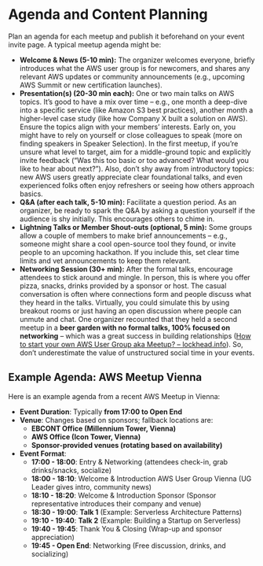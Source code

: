 # Agenda and Content Planning

Plan an agenda for each meetup and publish it beforehand on your event invite page. A typical meetup agenda might be:  
- **Welcome & News (5-10 min):** The organizer welcomes everyone, briefly introduces what the AWS user group is for newcomers, and shares any relevant AWS updates or community announcements (e.g., upcoming AWS Summit or new certification launches).  
- **Presentation(s) (20-30 min each):** One or two main talks on AWS topics. It’s good to have a mix over time – e.g., one month a deep-dive into a specific service (like Amazon S3 best practices), another month a higher-level case study (like how Company X built a solution on AWS). Ensure the topics align with your members’ interests. Early on, you might have to rely on yourself or close colleagues to speak (more on finding speakers in Speaker Selection). In the first meetup, if you’re unsure what level to target, aim for a middle-ground topic and explicitly invite feedback (“Was this too basic or too advanced? What would you like to hear about next?”). Also, don’t shy away from introductory topics: new AWS users greatly appreciate clear foundational talks, and even experienced folks often enjoy refreshers or seeing how others approach basics.  
- **Q&A (after each talk, 5-10 min):** Facilitate a question period. As an organizer, be ready to spark the Q&A by asking a question yourself if the audience is shy initially. This encourages others to chime in.  
- **Lightning Talks or Member Shout-outs (optional, 5 min):** Some groups allow a couple of members to make brief announcements – e.g., someone might share a cool open-source tool they found, or invite people to an upcoming hackathon. If you include this, set clear time limits and vet announcements to keep them relevant.  
- **Networking Session (30+ min):** After the formal talks, encourage attendees to stick around and mingle. In person, this is where you offer pizza, snacks, drinks provided by a sponsor or host. The casual conversation is often where connections form and people discuss what they heard in the talks. Virtually, you could simulate this by using breakout rooms or just having an open discussion where people can unmute and chat. One organizer recounted that they held a second meetup in a **beer garden with no formal talks, 100% focused on networking** – which was a great success in building relationships ([How to start your own AWS User Group aka Meetup? – lockhead.info](https://lockhead.info/index.php/2022/11/02/how-to-start-your-own-aws-user-group-aka-meetup/#:~:text=part%20of%20the%20%E2%80%9Cnetworking%E2%80%9D%20session)). So, don’t underestimate the value of unstructured social time in your events.

## Example Agenda: AWS Meetup Vienna

Here is an example agenda from a recent AWS Meetup in Vienna:

- **Event Duration**: Typically **from 17:00 to Open End**
- **Venue**: Changes based on sponsors; fallback locations are:
  - **EBCONT Office (Millennium Tower, Vienna)**
  - **AWS Office (Icon Tower, Vienna)**
  - **Sponsor-provided venues (rotating based on availability)**
- **Event Format**:
  - **17:00 - 18:00**: Entry & Networking (attendees check-in, grab drinks/snacks, socialize)
  - **18:00 - 18:10**: Welcome & Introduction AWS User Group Vienna (UG Leader gives intro, community news)
  - **18:10 - 18:20**: Welcome & Introduction Sponsor (Sponsor representative introduces their company and venue)
  - **18:30 - 19:00**: **Talk 1** (Example: Serverless Architecture Patterns)
  - **19:10 - 19:40**: **Talk 2** (Example: Building a Startup on Serverless)
  - **19:40 - 19:45**: Thank You & Closing (Wrap-up and sponsor appreciation)
  - **19:45 - Open End**: Networking (Free discussion, drinks, and socializing)